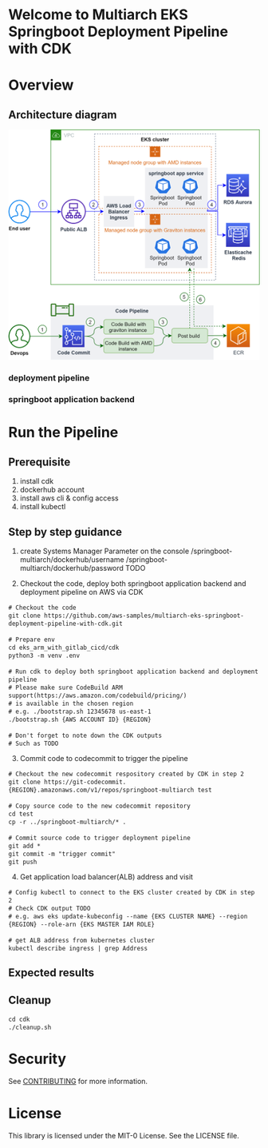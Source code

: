 # Welcome to Multiarch EKS Springboot Deployment Pipeline with CDK 

# Overview

## Architecture diagram
![Architecture](/readme_img/architecture.png)

### deployment pipeline
### springboot application backend

# Run the Pipeline
## Prerequisite
1. install cdk
2. dockerhub account
3. install aws cli & config access
4. install kubectl

## Step by step guidance
1. create Systems Manager Parameter on the console
/springboot-multiarch/dockerhub/username
/springboot-multiarch/dockerhub/password
TODO

2. Checkout the code, deploy both springboot application backend and deployment pipeline on AWS via CDK
```
# Checkout the code
git clone https://github.com/aws-samples/multiarch-eks-springboot-deployment-pipeline-with-cdk.git

# Prepare env
cd eks_arm_with_gitlab_cicd/cdk
python3 -m venv .env

# Run cdk to deploy both springboot application backend and deployment pipeline
# Please make sure CodeBuild ARM support(https://aws.amazon.com/codebuild/pricing/) 
# is available in the chosen region 
# e.g. ./bootstrap.sh 12345678 us-east-1
./bootstrap.sh {AWS ACCOUNT ID} {REGION}

# Don't forget to note down the CDK outputs
# Such as TODO
```

3. Commit code to codecommit to trigger the pipeline
```
# Checkout the new codecommit respository created by CDK in step 2
git clone https://git-codecommit.{REGION}.amazonaws.com/v1/repos/springboot-multiarch test

# Copy source code to the new codecommit repository
cd test
cp -r ../springboot-multiarch/* .

# Commit source code to trigger deployment pipeline
git add *
git commit -m "trigger commit"
git push
```

4. Get application load balancer(ALB) address and visit
```
# Config kubectl to connect to the EKS cluster created by CDK in step 2
# Check CDK output TODO
# e.g. aws eks update-kubeconfig --name {EKS CLUSTER NAME} --region {REGION} --role-arn {EKS MASTER IAM ROLE}

# get ALB address from kubernetes cluster
kubectl describe ingress | grep Address 
```

## Expected results

## Cleanup
```
cd cdk
./cleanup.sh
```

# Security

See [CONTRIBUTING](CONTRIBUTING.md#security-issue-notifications) for more information.

# License

This library is licensed under the MIT-0 License. See the LICENSE file.

